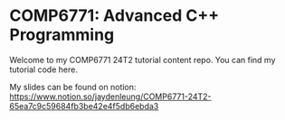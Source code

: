 # COMP6771: Advanced C++ Programming

Welcome to my COMP6771 24T2 tutorial content repo. You can find my tutorial code here. 

My slides can be found on notion: https://www.notion.so/jaydenleung/COMP6771-24T2-65ea7c9c59684fb3be42e4f5db6ebda3
